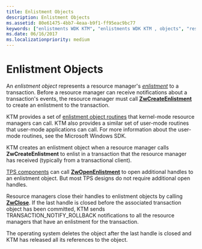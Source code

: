 ```yaml
---
title: Enlistment Objects
description: Enlistment Objects
ms.assetid: 80e61475-4bb7-4eaa-b9f1-ff95eac9bc77
keywords: ["enlistments WDK KTM", "enlistments WDK KTM , objects", "resource managers WDK KTM , creating enlistments", "Kernel Transaction Manager WDK , enlistments", "KTM WDK , enlistments", "enlistment objects WDK KTM"]
ms.date: 06/16/2017
ms.localizationpriority: medium
---
```


# Enlistment Objects


An *enlistment object* represents a resource manager's [*enlistment*](transaction-processing-terms.md#ktm-term-enlistment) to a transaction. Before a resource manager can receive notifications about a transaction's events, the resource manager must call [**ZwCreateEnlistment**](/windows-hardware/drivers/ddi/wdm/nf-wdm-ntcreateenlistment) to create an enlistment to the transaction.

KTM provides a set of [enlistment object routines](/windows-hardware/drivers/ddi/index) that kernel-mode resource managers can call. KTM also provides a similar set of user-mode routines that user-mode applications can call. For more information about the user-mode routines, see the Microsoft Windows SDK.

KTM creates an enlistment object when a resource manager calls **ZwCreateEnlistment** to enlist in a transaction that the resource manager has received (typically from a transactional client).

[TPS components](understanding-tps-components.md) can call [**ZwOpenEnlistment**](/windows-hardware/drivers/ddi/wdm/nf-wdm-ntopenenlistment) to open additional handles to an enlistment object. But most TPS designs do not require additional open handles.

Resource managers close their handles to enlistment objects by calling [**ZwClose**](/windows-hardware/drivers/ddi/ntifs/nf-ntifs-ntclose). If the last handle is closed before the associated transaction object has been committed, KTM sends TRANSACTION\_NOTIFY\_ROLLBACK notifications to all the resource managers that have an enlistment for the transaction.

The operating system deletes the object after the last handle is closed and KTM has released all its references to the object.

 

